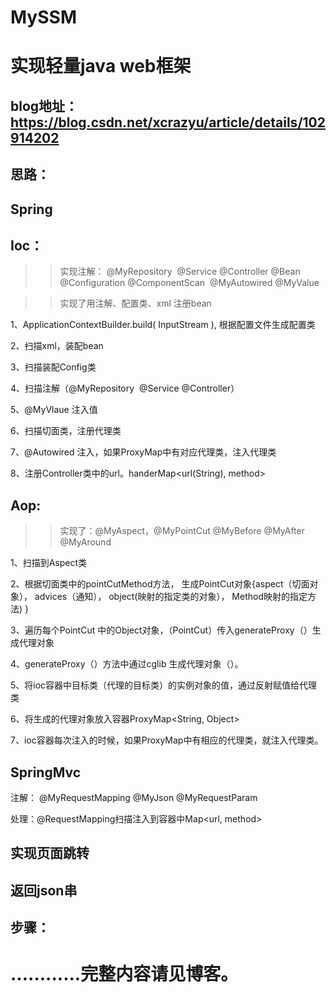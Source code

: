 # MySSM
实现轻量java web框架
========
blog地址：https://blog.csdn.net/xcrazyu/article/details/102914202
-------
思路：
---------
Spring
---------
Ioc：
-------

>>实现注解： @MyRepository  @Service @Controller @Bean @Configuration @ComponentScan  @MyAutowired @MyValue

>>实现了用注解、配置类、xml 注册bean

1、ApplicationContextBuilder.build( InputStream ), 根据配置文件生成配置类

2、扫描xml，装配bean

3、扫描装配Config类

4、扫描注解（@MyRepository  @Service @Controller）

5、@MyVlaue 注入值

6、扫描切面类，注册代理类

7、@Autowired 注入，如果ProxyMap中有对应代理类，注入代理类

8、注册Controller类中的url。handerMap<url(String), method>

Aop:
--------
>>实现了：@MyAspect，@MyPointCut @MyBefore @MyAfter @MyAround

1、扫描到Aspect类

2、根据切面类中的pointCutMethod方法， 生成PointCut对象{aspect（切面对象）， advices（通知）， object(映射的指定类的对象）， Method映射的指定方法) }

3、遍历每个PointCut 中的Object对象，（PointCut）传入generateProxy（）生成代理对象

4、generateProxy（）方法中通过cglib 生成代理对象（）。

5、将ioc容器中目标类（代理的目标类）的实例对象的值，通过反射赋值给代理类

6、将生成的代理对象放入容器ProxyMap<String, Object>

7、ioc容器每次注入的时候，如果ProxyMap中有相应的代理类，就注入代理类。

SpringMvc
-----------

注解： @MyRequestMapping @MyJson @MyRequestParam

处理：@RequestMapping扫描注入到容器中Map<url, method>

实现页面跳转
----
返回json串
----
步骤：
--
............完整内容请见博客。
===============
